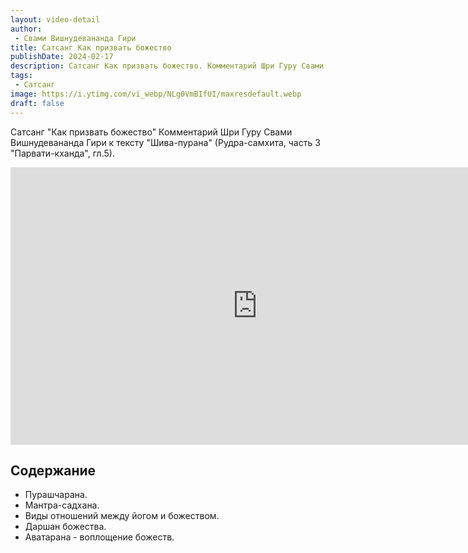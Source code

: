 ```yaml
---
layout: video-detail
author:
 - Свами Вишнудевананда Гири
title: Сатсанг Как призвать божество
publishDate: 2024-02-17
description: Сатсанг Как призвать божество. Комментарий Шри Гуру Свами Вишнудевананда Гири к тексту "Шива-пурана" (Рудра-самхита, часть 3 "Парвати-кханда", гл.5).
tags: 
 - Сатсанг
image: https://i.ytimg.com/vi_webp/NLg0VmBIfUI/maxresdefault.webp
draft: false
---
```


 Сатсанг "Как призвать божество"
Комментарий Шри Гуру Свами Вишнудевананда Гири к тексту "Шива-пурана" (Рудра-самхита, часть 3 "Парвати-кханда", гл.5).

<iframe width="790" height="444" src="https://www.youtube.com/embed/NLg0VmBIfUI" frameborder="0" allowfullscreen=""></iframe> 

## Содержание

- Пурашчарана.
- Мантра-садхана.
- Виды отношений между йогом и божеством.
- Даршан божества.
- Аватарана - воплощение божеств.
